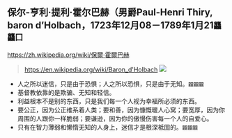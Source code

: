 ## 保尔-亨利·提利·霍尔巴赫（男爵Paul-Henri Thiry, baron d’Holbach，1723年12月08－1789年1月21`龘龘囗`
https://zh.wikipedia.org/wiki/保爾·霍爾巴赫
>https://en.wikipedia.org/wiki/Baron_d'Holbach
![](https://upload.wikimedia.org/wikipedia/commons/b/bf/Paul_Heinrich_Dietrich_Baron_d%27Holbach_Roslin.jpg)
- 人之所以迷信，只是由于恐惧；人之所以恐惧，只是由于无知。`龖龖龖`
- 基督教依靠的是欺骗、无知和轻信。
- 利益根本不是别的东西，只是我们每一个人视为幸福所必须的东西。
- 要公正，因为公正维系着人类；要和善，因为慷慨暖人心窝；要宽厚，因为你周围的人跟你一样脆弱；要谦逊，因为你的傲慢伤害每一个人的自爱心。
- 只有在智力薄弱和懒惰无知的人身上，迷信才是根深柢固的。`龖龖龖`